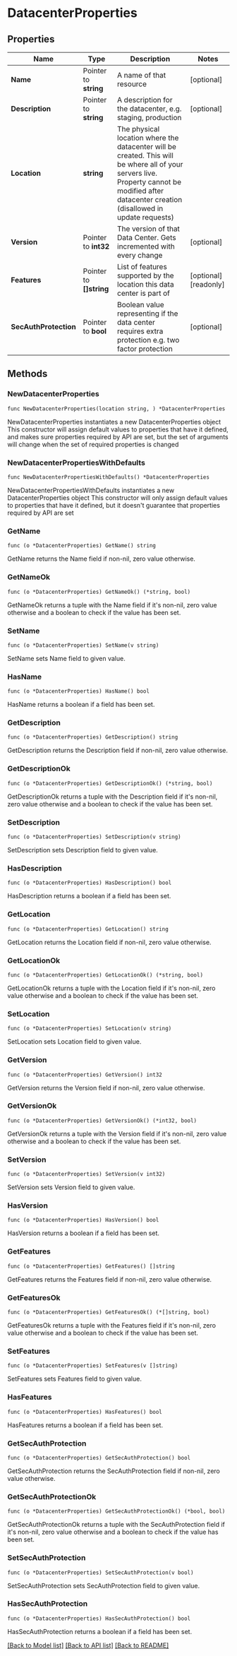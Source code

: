 # DatacenterProperties

## Properties

Name | Type | Description | Notes
------------ | ------------- | ------------- | -------------
**Name** | Pointer to **string** | A name of that resource | [optional] 
**Description** | Pointer to **string** | A description for the datacenter, e.g. staging, production | [optional] 
**Location** | **string** | The physical location where the datacenter will be created. This will be where all of your servers live. Property cannot be modified after datacenter creation (disallowed in update requests) | 
**Version** | Pointer to **int32** | The version of that Data Center. Gets incremented with every change | [optional] 
**Features** | Pointer to **[]string** | List of features supported by the location this data center is part of | [optional] [readonly] 
**SecAuthProtection** | Pointer to **bool** | Boolean value representing if the data center requires extra protection e.g. two factor protection | [optional] 

## Methods

### NewDatacenterProperties

`func NewDatacenterProperties(location string, ) *DatacenterProperties`

NewDatacenterProperties instantiates a new DatacenterProperties object
This constructor will assign default values to properties that have it defined,
and makes sure properties required by API are set, but the set of arguments
will change when the set of required properties is changed

### NewDatacenterPropertiesWithDefaults

`func NewDatacenterPropertiesWithDefaults() *DatacenterProperties`

NewDatacenterPropertiesWithDefaults instantiates a new DatacenterProperties object
This constructor will only assign default values to properties that have it defined,
but it doesn't guarantee that properties required by API are set

### GetName

`func (o *DatacenterProperties) GetName() string`

GetName returns the Name field if non-nil, zero value otherwise.

### GetNameOk

`func (o *DatacenterProperties) GetNameOk() (*string, bool)`

GetNameOk returns a tuple with the Name field if it's non-nil, zero value otherwise
and a boolean to check if the value has been set.

### SetName

`func (o *DatacenterProperties) SetName(v string)`

SetName sets Name field to given value.

### HasName

`func (o *DatacenterProperties) HasName() bool`

HasName returns a boolean if a field has been set.

### GetDescription

`func (o *DatacenterProperties) GetDescription() string`

GetDescription returns the Description field if non-nil, zero value otherwise.

### GetDescriptionOk

`func (o *DatacenterProperties) GetDescriptionOk() (*string, bool)`

GetDescriptionOk returns a tuple with the Description field if it's non-nil, zero value otherwise
and a boolean to check if the value has been set.

### SetDescription

`func (o *DatacenterProperties) SetDescription(v string)`

SetDescription sets Description field to given value.

### HasDescription

`func (o *DatacenterProperties) HasDescription() bool`

HasDescription returns a boolean if a field has been set.

### GetLocation

`func (o *DatacenterProperties) GetLocation() string`

GetLocation returns the Location field if non-nil, zero value otherwise.

### GetLocationOk

`func (o *DatacenterProperties) GetLocationOk() (*string, bool)`

GetLocationOk returns a tuple with the Location field if it's non-nil, zero value otherwise
and a boolean to check if the value has been set.

### SetLocation

`func (o *DatacenterProperties) SetLocation(v string)`

SetLocation sets Location field to given value.


### GetVersion

`func (o *DatacenterProperties) GetVersion() int32`

GetVersion returns the Version field if non-nil, zero value otherwise.

### GetVersionOk

`func (o *DatacenterProperties) GetVersionOk() (*int32, bool)`

GetVersionOk returns a tuple with the Version field if it's non-nil, zero value otherwise
and a boolean to check if the value has been set.

### SetVersion

`func (o *DatacenterProperties) SetVersion(v int32)`

SetVersion sets Version field to given value.

### HasVersion

`func (o *DatacenterProperties) HasVersion() bool`

HasVersion returns a boolean if a field has been set.

### GetFeatures

`func (o *DatacenterProperties) GetFeatures() []string`

GetFeatures returns the Features field if non-nil, zero value otherwise.

### GetFeaturesOk

`func (o *DatacenterProperties) GetFeaturesOk() (*[]string, bool)`

GetFeaturesOk returns a tuple with the Features field if it's non-nil, zero value otherwise
and a boolean to check if the value has been set.

### SetFeatures

`func (o *DatacenterProperties) SetFeatures(v []string)`

SetFeatures sets Features field to given value.

### HasFeatures

`func (o *DatacenterProperties) HasFeatures() bool`

HasFeatures returns a boolean if a field has been set.

### GetSecAuthProtection

`func (o *DatacenterProperties) GetSecAuthProtection() bool`

GetSecAuthProtection returns the SecAuthProtection field if non-nil, zero value otherwise.

### GetSecAuthProtectionOk

`func (o *DatacenterProperties) GetSecAuthProtectionOk() (*bool, bool)`

GetSecAuthProtectionOk returns a tuple with the SecAuthProtection field if it's non-nil, zero value otherwise
and a boolean to check if the value has been set.

### SetSecAuthProtection

`func (o *DatacenterProperties) SetSecAuthProtection(v bool)`

SetSecAuthProtection sets SecAuthProtection field to given value.

### HasSecAuthProtection

`func (o *DatacenterProperties) HasSecAuthProtection() bool`

HasSecAuthProtection returns a boolean if a field has been set.


[[Back to Model list]](../README.md#documentation-for-models) [[Back to API list]](../README.md#documentation-for-api-endpoints) [[Back to README]](../README.md)


